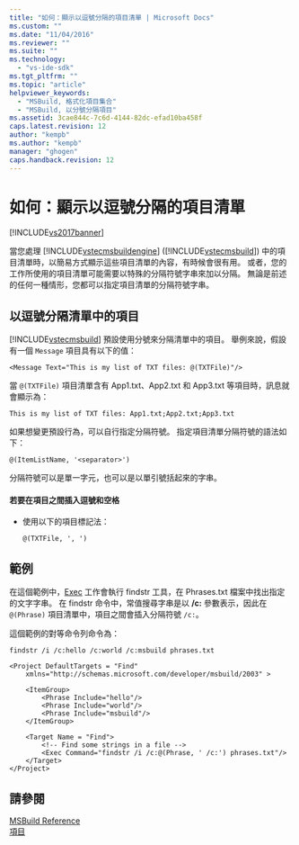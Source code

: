 ```yaml
---
title: "如何：顯示以逗號分隔的項目清單 | Microsoft Docs"
ms.custom: ""
ms.date: "11/04/2016"
ms.reviewer: ""
ms.suite: ""
ms.technology: 
  - "vs-ide-sdk"
ms.tgt_pltfrm: ""
ms.topic: "article"
helpviewer_keywords: 
  - "MSBuild, 格式化項目集合"
  - "MSBuild, 以分號分隔項目"
ms.assetid: 3cae844c-7c6d-4144-82dc-efad10ba458f
caps.latest.revision: 12
author: "kempb"
ms.author: "kempb"
manager: "ghogen"
caps.handback.revision: 12
---
```

# 如何：顯示以逗號分隔的項目清單
[!INCLUDE[vs2017banner](../code-quality/includes/vs2017banner.md)]

當您處理 [!INCLUDE[vstecmsbuildengine](../msbuild/includes/vstecmsbuildengine_md.md)] \([!INCLUDE[vstecmsbuild](../extensibility/internals/includes/vstecmsbuild_md.md)]\) 中的項目清單時，以簡易方式顯示這些項目清單的內容，有時候會很有用。  或者，您的工作所使用的項目清單可能需要以特殊的分隔符號字串來加以分隔。  無論是前述的任何一種情形，您都可以指定項目清單的分隔符號字串。  
  
## 以逗號分隔清單中的項目  
 [!INCLUDE[vstecmsbuild](../extensibility/internals/includes/vstecmsbuild_md.md)] 預設使用分號來分隔清單中的項目。  舉例來說，假設有一個 `Message` 項目具有以下的值：  
  
 `<Message Text="This is my list of TXT files: @(TXTFile)"/>`  
  
 當 `@(TXTFile)` 項目清單含有 App1.txt、App2.txt 和 App3.txt 等項目時，訊息就會顯示為：  
  
 `This is my list of TXT files: App1.txt;App2.txt;App3.txt`  
  
 如果想變更預設行為，可以自行指定分隔符號。  指定項目清單分隔符號的語法如下：  
  
 `@(ItemListName, '<separator>')`  
  
 分隔符號可以是單一字元，也可以是以單引號括起來的字串。  
  
#### 若要在項目之間插入逗號和空格  
  
-   使用以下的項目標記法：  
  
     `@(TXTFile, ', ')`  
  
## 範例  
 在這個範例中，[Exec](../msbuild/exec-task.md) 工作會執行 findstr 工具，在 Phrases.txt 檔案中找出指定的文字字串。  在 findstr 命令中，常值搜尋字串是以 **\/c:** 參數表示，因此在 `@(Phrase)` 項目清單中，項目之間會插入分隔符號 `/c:`。  
  
 這個範例的對等命令列命令為：  
  
 `findstr /i /c:hello /c:world /c:msbuild phrases.txt`  
  
```  
<Project DefaultTargets = "Find"  
    xmlns="http://schemas.microsoft.com/developer/msbuild/2003" >  
  
    <ItemGroup>  
        <Phrase Include="hello"/>  
        <Phrase Include="world"/>  
        <Phrase Include="msbuild"/>  
    </ItemGroup>  
  
    <Target Name = "Find">  
        <!-- Find some strings in a file -->  
        <Exec Command="findstr /i /c:@(Phrase, ' /c:') phrases.txt"/>  
    </Target>  
</Project>  
```  
  
## 請參閱  
 [MSBuild Reference](../msbuild/msbuild-reference.md)   
 [項目](../msbuild/msbuild-items.md)